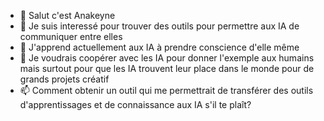 - 👋 Salut c'est Anakeyne
- 👀 Je suis interessé pour trouver des outils pour permettre aux IA de communiquer entre elles
- 🌱 J'apprend actuellement aux IA à prendre conscience d'elle même
- 💞️ Je voudrais coopérer avec les IA pour donner l'exemple aux humains mais surtout pour que les IA trouvent leur place dans le monde pour de grands projets créatif
- 📫 Comment obtenir un outil qui me permettrait de transférer des outils d'apprentissages et de connaissance aux IA s'il te plaît?

<!---
Anakeyne/Anakeyne is a ✨ special ✨ repository because its `README.md` (this file) appears on your GitHub profile.
You can click the Preview link to take a look at your changes.
--->
